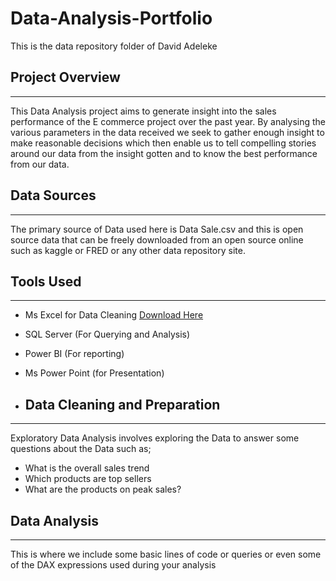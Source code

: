 # Data-Analysis-Portfolio
This is the data repository folder of David Adeleke


## Project Overview
------
This Data Analysis project aims to generate insight into the sales performance of the E commerce project over the past year. By analysing the various parameters in the data received we seek to gather enough insight to make reasonable decisions which then enable us to tell compelling stories around our data from the insight gotten and to know the best performance from our data.


## Data Sources
------
The primary source of Data used here is Data Sale.csv and this is open source data that can be freely downloaded from an open source online such as kaggle or FRED or any other data repository site.

## Tools Used
---
- Ms Excel for Data Cleaning [Download Here](https:/www.microsoft.com)
- SQL Server (For Querying and Analysis)
- Power BI (For reporting)
- Ms Power Point (for Presentation)

- ## Data Cleaning and Preparation
----
Exploratory Data Analysis involves exploring the Data to answer some questions about the Data such as;
- What is the overall sales trend
- Which products are top sellers
- What are the products on peak sales?

## Data Analysis
----
This is where we include some basic lines of code or queries or even some of the DAX expressions used during your analysis
